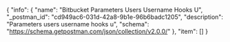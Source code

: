 {
  "info": {
    "name": "Bitbucket Parameters Users Username Hooks U",
    "_postman_id": "cd949ac6-031d-42a8-9b1e-96b6badc1205",
    "description": "Parameters users username hooks u",
    "schema": "https://schema.getpostman.com/json/collection/v2.0.0/"
  },
  "item": []
}